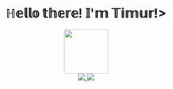 <h1 align="center">ℍ𝕖𝕝𝕝𝕠 𝕥𝕙𝕖𝕣𝕖! 𝕀'𝕞 𝕋𝕚𝕞𝕦𝕣!></h1>
<div id="header" align="center">
  <img src="https://media.giphy.com/media/M9gbBd9nbDrOTu1Mqx/giphy.gif" width="100"/>
</div>
<div id="badges" align="center">
  <a href="https://career.habr.com/gtijidi">
    <img src="https://img.shields.io/badge/%D0%A5%D0%B0%D0%B1%D1%80%D0%9A%D0%B0%D1%80%D1%8C%D0%B5%D1%80%D0%B0-blue?style=for-the-badge&logo=habr&logoColor=white"/>
  </a>
  <a href="mailto:gtgaleevtimur@gmail.com">
    <img src="https://img.shields.io/badge/email-white?style=for-the-badge&logo=gmail&logoColor=color"/>
  </a>
</div>
<div align="center">
<img src="https://komarev.com/ghpvc/?username=gtgaleevtimur&style=flat-square&color=blue" alt=""/>
</div>
